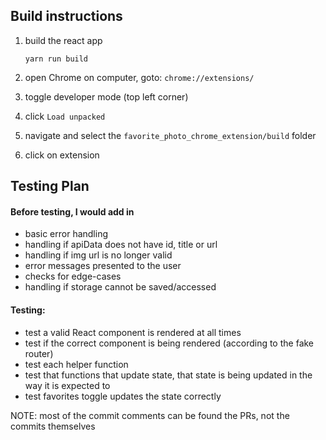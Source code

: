 ## Build instructions

1. build the react app

    `yarn run build`

1. open Chrome on computer, goto: `chrome://extensions/`

2. toggle developer mode (top left corner)

3. click `Load unpacked`

4. navigate and select the `favorite_photo_chrome_extension/build` folder

5. click on extension

## Testing Plan

#### Before testing, I would add in 
 - basic error handling
 - handling if apiData does not have id, title or url
 - handling if img url is no longer valid
 - error messages presented to the user
 - checks for edge-cases
 - handling if storage cannot be saved/accessed

#### Testing:
 - test a valid React component is rendered at all times
 - test if the correct component is being rendered (according to the fake router)
 - test each helper function
 - test that functions that update state, that state is being updated in the way it is expected to
 - test favorites toggle updates the state correctly

NOTE: most of the commit comments can be found the PRs, not the commits themselves